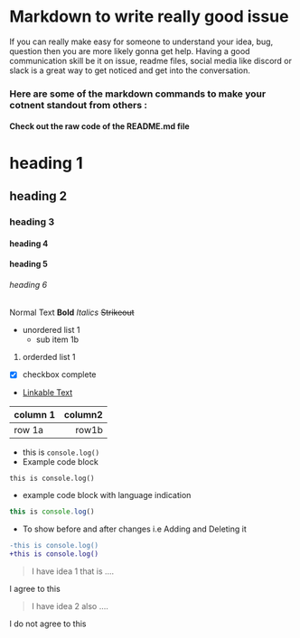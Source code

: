 # Markdown to write really good issue

<P>If you can really make easy for someone to understand your idea, bug, question then you are more likely gonna get help. Having a good communication skill be it on issue, readme files, social media like discord or slack is a great way to get noticed and get into the conversation. </p>

### Here are some of the markdown commands to make your cotnent standout from others :
#### Check out the raw code of the README.md file

# heading 1
## heading 2
### heading 3
#### heading 4
#### heading 5
###### heading 6
 
Normal Text
**Bold**
*Italics*
~~Strikeout~~
- unordered list 1
   - sub item 1b
1. orderded list 1

- [x] checkbox complete
- [Linkable Text](github.com/veesesh)

|column 1 | column2 |
| :--- | ---: |
| row 1a | row1b |

- this is `console.log()`
- Example code block
 
 ```
 this is console.log()
 ```
 
 - example code block with language indication 
 ```js
 this is console.log()
 ```
 
 - To show before and after changes i.e Adding and Deleting it
 
 ```diff
 -this is console.log()
 +this is console.log()
 ```
 
> I have idea 1 that is ....

I agree to this

> I have idea 2 also ....

I do not agree to this
